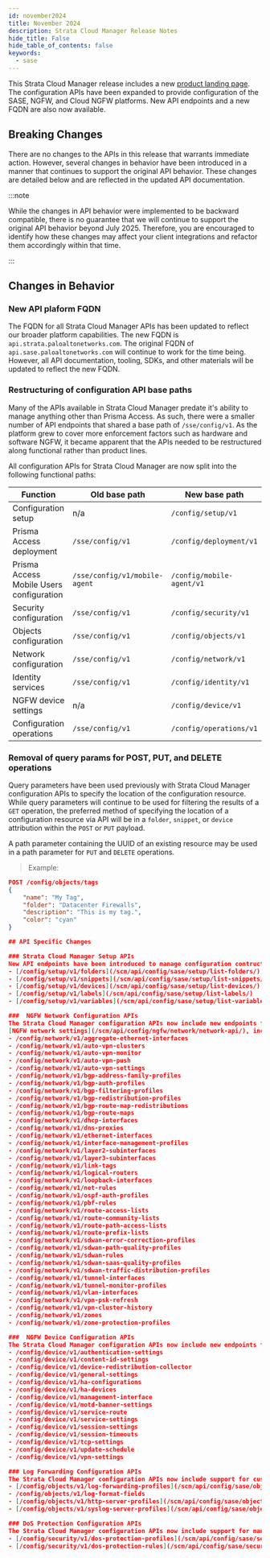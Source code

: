 ```yaml
---
id: november2024
title: November 2024
description: Strata Cloud Manager Release Notes
hide_title: False
hide_table_of_contents: false
keywords:
  - sase
---
```


This Strata Cloud Manager release includes a new [product landing page](/strata-cloud-manager). 
The configuration APIs have been expanded to provide configuration of the SASE,
NGFW, and Cloud NGFW platforms. New API endpoints and a new FQDN are also now available. 

## Breaking Changes
There are no changes to the APIs in this release that warrants immediate action.  However, several 
changes in behavior have been introduced in a manner that continues to support the original API behavior. 
These changes are detailed below and are reflected in the updated API documentation.

:::note

While the changes in API behavior were implemented to be backward compatible, there is no guarantee that we 
will continue to support the original API behavior beyond July 2025.  Therefore, you are encouraged to 
identify how these changes may affect your client integrations and refactor them accordingly within that time.

:::

## Changes in Behavior

### New API plaform FQDN
The FQDN for all Strata Cloud Manager APIs has been updated to reflect our broader platform capabilities.  The 
new FQDN is `api.strata.paloaltonetworks.com`.  The original FQDN of `api.sase.paloaltonetworks.com` will continue 
to work for the time being.  However, all API documentation, tooling, SDKs, and other materials will be updated to 
reflect the new FQDN.

### Restructuring of configuration API base paths
Many of the APIs available in Strata Cloud Manager predate it's ability to manage anything other than Prisma Access. 
As such, there were a smaller number of API endpoints that shared a base path of `/sse/config/v1`.  As the platform 
grew to cover more enforcement factors such as hardware and software NGFW, it became apparent that the APIs needed 
to be restructured along functional rather than product lines.

All configuration APIs for Strata Cloud Manager are now split into the following functional paths:

| Function | Old base path | New base path |
| --------- | -------- | --------- |
| Configuration setup | n/a | `/config/setup/v1` |
| Prisma Access deployment | `/sse/config/v1` | `/config/deployment/v1`  |
| Prisma Access Mobile Users configuration | `/sse/config/v1/mobile-agent` | `/config/mobile-agent/v1` |
| Security configuration | `/sse/config/v1` | `/config/security/v1` |
| Objects configuration | `/sse/config/v1` | `/config/objects/v1` |
| Network configuration | `/sse/config/v1` | `/config/network/v1` |
| Identity services | `/sse/config/v1` | `/config/identity/v1` |
| NGFW device settings | n/a | `/config/device/v1` |
| Configuration operations | `/sse/config/v1` | `/config/operations/v1` |

### Removal of query params for POST, PUT, and DELETE operations
Query parameters have been used previously with Strata Cloud Manager configuration APIs to specify the location of 
the configuration resource.  While query parameters will continue to be used for filtering the results of a `GET` 
operation, the preferred method of specifying the location of a configuration resource via API will be in a `folder`, 
`snippet`, or `device` attribution within the `POST` or `PUT` payload.

A path parameter containing the UUID of an existing resource may be used in a path parameter for `PUT` and `DELETE` 
operations.

> Example:
```json
POST /config/objects/tags
{
    "name": "My Tag",
    "folder": "Datacenter Firewalls",
    "description": "This is my tag.",
    "color": "cyan"
}

## API Specific Changes

### Strata Cloud Manager Setup APIs
New API endpoints have been introduced to manage configuration contructs in Strata Cloud Manager, including:
- [/config/setup/v1/folders](/scm/api/config/sase/setup/list-folders/)
- [/config/setup/v1/snippets](/scm/api/config/sase/setup/list-snippets/)
- [/config/setup/v1/devices](/scm/api/config/sase/setup/list-devices/)
- [/config/setup/v1/labels](/scm/api/config/sase/setup/list-labels/)
- [/config/setup/v1/variables](/scm/api/config/sase/setup/list-variables/)

###  NGFW Network Configuration APIs
The Strata Cloud Manager configuration APIs now include new endpoints for managing 
[NGFW network settings](/scm/api/config/ngfw/network/network-api/), including:
- /config/network/v1/aggregate-ethernet-interfaces
- /config/network/v1/auto-vpn-clusters
- /config/network/v1/auto-vpn-monitor
- /config/network/v1/auto-vpn-push
- /config/network/v1/auto-vpn-settings
- /config/network/v1/bgp-address-family-profiles
- /config/network/v1/bgp-auth-profiles
- /config/network/v1/bgp-filtering-profiles
- /config/network/v1/bgp-redistribution-profiles
- /config/network/v1/bgp-route-map-redistributions
- /config/network/v1/bgp-route-maps
- /config/network/v1/dhcp-interfaces
- /config/network/v1/dns-proxies
- /config/network/v1/ethernet-interfaces
- /config/network/v1/interface-management-profiles
- /config/network/v1/layer2-subinterfaces
- /config/network/v1/layer3-subinterfaces
- /config/network/v1/link-tags
- /config/network/v1/logical-routers
- /config/network/v1/loopback-interfaces
- /config/network/v1/net-rules
- /config/network/v1/ospf-auth-profiles
- /config/network/v1/pbf-rules
- /config/network/v1/route-access-lists
- /config/network/v1/route-community-lists
- /config/network/v1/route-path-access-lists
- /config/network/v1/route-prefix-lists
- /config/network/v1/sdwan-error-correction-profiles
- /config/network/v1/sdwan-path-quality-profiles
- /config/network/v1/sdwan-rules
- /config/network/v1/sdwan-saas-quality-profiles
- /config/network/v1/sdwan-traffic-distribution-profiles
- /config/network/v1/tunnel-interfaces
- /config/network/v1/tunnel-monitor-profiles
- /config/network/v1/vlan-interfaces
- /config/network/v1/vpn-psk-refresh
- /config/network/v1/vpn-cluster-history
- /config/network/v1/zones
- /config/network/v1/zone-protection-profiles

###  NGFW Device Configuration APIs
The Strata Cloud Manager configuration APIs now include new endpoints for managing NGFW device settings, including:
- /config/device/v1/authentication-settings
- /config/device/v1/content-id-settings
- /config/device/v1/device-redistribution-collector
- /config/device/v1/general-settings
- /config/device/v1/ha-configurations
- /config/device/v1/ha-devices
- /config/device/v1/management-interface
- /config/device/v1/motd-banner-settings
- /config/device/v1/service-route
- /config/device/v1/service-settings
- /config/device/v1/session-settings
- /config/device/v1/session-timeouts
- /config/device/v1/tcp-settings
- /config/device/v1/update-schedule
- /config/device/v1/vpn-settings

### Log Forwarding Configuration APIs
The Strata Cloud Manager configuration APIs now include support for custom log forwarding profiles.
- [/config/objects/v1/log-forwarding-profiles](/scm/api/config/sase/objects/list-log-forwarding-profiles/)
- /config/objects/v1/log-format-fields
- [/config/objects/v1/http-server-profiles](/scm/api/config/sase/objects/list-http-server-profiles/)
- [/config/objects/v1/syslog-server-profiles](/scm/api/config/sase/objects/list-syslog-server-profiles/)

### DoS Protection Configuration APIs
The Strata Cloud Manager configuration APIs now include support for managing DoS Protection profiles.
- [/config/security/v1/dos-protection-profiles](/scm/api/config/sase/security/list-do-s-protection-profiles/)
- [/config/security/v1/dos-protection-rules](/scm/api/config/sase/security/list-do-s-protection-rules/)

